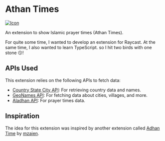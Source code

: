 # Athan Times

[![Icon](https://i.postimg.cc/FH8nxF3q/Icon-100.png "Icon")](https://i.postimg.cc/FH8nxF3q/Icon-100.png "Icon")

An extension to show Islamic prayer times (Athan Times).

For quite some time, I wanted to develop an extension for Raycast. At the same time, I also wanted to learn TypeScript. so I hit two birds with one stone 😗!

## APIs Used

This extension relies on the following APIs to fetch data:

- [Country State City API](https://countrystatecity.in/docs/api/cities-by-country/ " Country State City API"): For retrieving country data and names.
- [GeoNames API](https://www.geonames.org "GeoNames API"): For fetching data about cities, villages, and more.
- [Aladhan API](https://aladhan.com/ "Aladhan API"): For prayer times data.

## Inspiration

The idea for this extension was inspired by another extension called [Adhan Time](https://www.raycast.com/mzaien/adhan-time "Adhan Time") by [mzaien](https://github.com/mzaien "mzaien").
